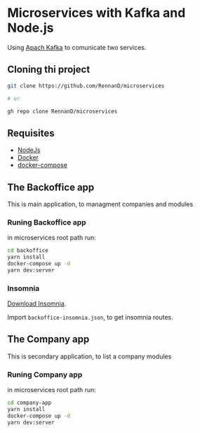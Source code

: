 # Microservices with Kafka and Node.js

Using [Apach Kafka](https://kafka.apache.org/) to comunicate two services.

## Cloning thi project

```bash
git clone https://github.com/RennanD/microservices

# or

gh repo clone RennanD/microservices
```

## Requisites

- [NodeJs](https://nodejs.org/en/)
- [Docker](https://www.docker.com/get-started)
- [docker-compose](https://docs.docker.com/compose/)

## The Backoffice app

This is main application, to managment companies and modules

### Runing Backoffice app 

in microservices root path run:

```bash
cd backoffice
yarn install
docker-compose up -d
yarn dev:server
```

### Insomnia
[Download Insomnia](https://insomnia.rest/download). 

Import `backoffice-insomnia.json`, to get insomnia routes.

## The Company app

This is secondary application, to list a company modules

### Runing Company app 

in microservices root path run:

```bash
cd company-app
yarn install
docker-compose up -d
yarn dev:server
```